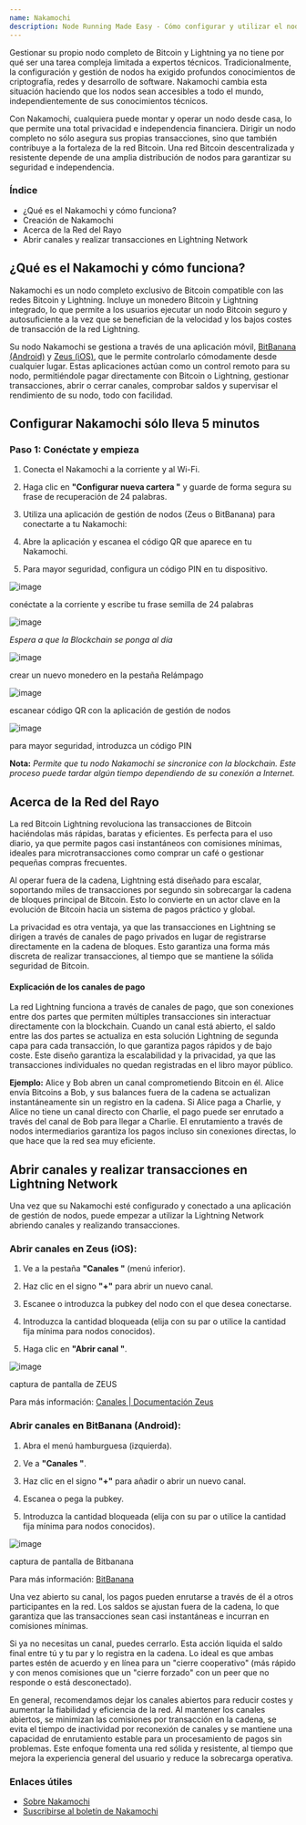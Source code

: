 ```yaml
---
name: Nakamochi
description: Node Running Made Easy - Cómo configurar y utilizar el nodo Nakamochi Bitcoin y Lightning.
---
```

Gestionar su propio nodo completo de Bitcoin y Lightning ya no tiene por qué ser una tarea compleja limitada a expertos técnicos. Tradicionalmente, la configuración y gestión de nodos ha exigido profundos conocimientos de criptografía, redes y desarrollo de software. Nakamochi cambia esta situación haciendo que los nodos sean accesibles a todo el mundo, independientemente de sus conocimientos técnicos.

Con Nakamochi, cualquiera puede montar y operar un nodo desde casa, lo que permite una total privacidad e independencia financiera. Dirigir un nodo completo no sólo asegura sus propias transacciones, sino que también contribuye a la fortaleza de la red Bitcoin. Una red Bitcoin descentralizada y resistente depende de una amplia distribución de nodos para garantizar su seguridad e independencia.

### Índice


- ¿Qué es el Nakamochi y cómo funciona?
- Creación de Nakamochi
- Acerca de la Red del Rayo
- Abrir canales y realizar transacciones en Lightning Network

## ¿Qué es el Nakamochi y cómo funciona?

Nakamochi es un nodo completo exclusivo de Bitcoin compatible con las redes Bitcoin y Lightning. Incluye un monedero Bitcoin y Lightning integrado, lo que permite a los usuarios ejecutar un nodo Bitcoin seguro y autosuficiente a la vez que se benefician de la velocidad y los bajos costes de transacción de la red Lightning.

Su nodo Nakamochi se gestiona a través de una aplicación móvil, [BitBanana (Android)](https://bitbanana.app) y [Zeus (iOS)](https://bitbanana.app), que le permite controlarlo cómodamente desde cualquier lugar. Estas aplicaciones actúan como un control remoto para su nodo, permitiéndole pagar directamente con Bitcoin o Lightning, gestionar transacciones, abrir o cerrar canales, comprobar saldos y supervisar el rendimiento de su nodo, todo con facilidad.

## Configurar Nakamochi sólo lleva 5 minutos

### Paso 1: Conéctate y empieza

1. Conecta el Nakamochi a la corriente y al Wi-Fi.

2. Haga clic en **"Configurar nueva cartera "** y guarde de forma segura su frase de recuperación de 24 palabras.

3. Utiliza una aplicación de gestión de nodos (Zeus o BitBanana) para conectarte a tu Nakamochi:

4. Abre la aplicación y escanea el código QR que aparece en tu Nakamochi.

5. Para mayor seguridad, configura un código PIN en tu dispositivo.

![image](assets/en/01.webp)

conéctate a la corriente y escribe tu frase semilla de 24 palabras

![image](assets/en/02.webp)

_Espera a que la Blockchain se ponga al día_

![image](assets/en/03.webp)

crear un nuevo monedero en la pestaña Relámpago

![image](assets/en/04.webp)

escanear código QR con la aplicación de gestión de nodos

![image](asset/en/05.webp)

para mayor seguridad, introduzca un código PIN

**Nota:** _Permite que tu nodo Nakamochi se sincronice con la blockchain. Este proceso puede tardar algún tiempo dependiendo de su conexión a Internet._

## Acerca de la Red del Rayo

La red Bitcoin Lightning revoluciona las transacciones de Bitcoin haciéndolas más rápidas, baratas y eficientes. Es perfecta para el uso diario, ya que permite pagos casi instantáneos con comisiones mínimas, ideales para microtransacciones como comprar un café o gestionar pequeñas compras frecuentes.

Al operar fuera de la cadena, Lightning está diseñado para escalar, soportando miles de transacciones por segundo sin sobrecargar la cadena de bloques principal de Bitcoin. Esto lo convierte en un actor clave en la evolución de Bitcoin hacia un sistema de pagos práctico y global.

La privacidad es otra ventaja, ya que las transacciones en Lightning se dirigen a través de canales de pago privados en lugar de registrarse directamente en la cadena de bloques. Esto garantiza una forma más discreta de realizar transacciones, al tiempo que se mantiene la sólida seguridad de Bitcoin.

#### Explicación de los canales de pago

La red Lightning funciona a través de canales de pago, que son conexiones entre dos partes que permiten múltiples transacciones sin interactuar directamente con la blockchain. Cuando un canal está abierto, el saldo entre las dos partes se actualiza en esta solución Lightning de segunda capa para cada transacción, lo que garantiza pagos rápidos y de bajo coste. Este diseño garantiza la escalabilidad y la privacidad, ya que las transacciones individuales no quedan registradas en el libro mayor público.

**Ejemplo:** Alice y Bob abren un canal comprometiendo Bitcoin en él. Alice envía Bitcoins a Bob, y sus balances fuera de la cadena se actualizan instantáneamente sin un registro en la cadena. Si Alice paga a Charlie, y Alice no tiene un canal directo con Charlie, el pago puede ser enrutado a través del canal de Bob para llegar a Charlie. El enrutamiento a través de nodos intermediarios garantiza los pagos incluso sin conexiones directas, lo que hace que la red sea muy eficiente.

## Abrir canales y realizar transacciones en Lightning Network

Una vez que su Nakamochi esté configurado y conectado a una aplicación de gestión de nodos, puede empezar a utilizar la Lightning Network abriendo canales y realizando transacciones.

### Abrir canales en Zeus (iOS):

1. Ve a la pestaña **"Canales "** (menú inferior).

2. Haz clic en el signo **"+"** para abrir un nuevo canal.

3. Escanee o introduzca la pubkey del nodo con el que desea conectarse.

4. Introduzca la cantidad bloqueada (elija con su par o utilice la cantidad fija mínima para nodos conocidos).

5. Haga clic en **"Abrir canal "**.

![image](asset/en/06.webp)

captura de pantalla de ZEUS

Para más información: [Canales | Documentación Zeus](https://docs.zeusln.app/)

### Abrir canales en BitBanana (Android):

1. Abra el menú hamburguesa (izquierda).

2. Ve a **"Canales "**.

3. Haz clic en el signo **"+"** para añadir o abrir un nuevo canal.

4. Escanea o pega la pubkey.

5. Introduzca la cantidad bloqueada (elija con su par o utilice la cantidad fija mínima para nodos conocidos).

![image](asset/en/07.webp)

captura de pantalla de Bitbanana

Para más información: [BitBanana](https://bitbanana.com)

Una vez abierto su canal, los pagos pueden enrutarse a través de él a otros participantes en la red. Los saldos se ajustan fuera de la cadena, lo que garantiza que las transacciones sean casi instantáneas e incurran en comisiones mínimas.

Si ya no necesitas un canal, puedes cerrarlo. Esta acción liquida el saldo final entre tú y tu par y lo registra en la cadena. Lo ideal es que ambas partes estén de acuerdo y en línea para un "cierre cooperativo" (más rápido y con menos comisiones que un "cierre forzado" con un peer que no responde o está desconectado).

En general, recomendamos dejar los canales abiertos para reducir costes y aumentar la fiabilidad y eficiencia de la red. Al mantener los canales abiertos, se minimizan las comisiones por transacción en la cadena, se evita el tiempo de inactividad por reconexión de canales y se mantiene una capacidad de enrutamiento estable para un procesamiento de pagos sin problemas. Este enfoque fomenta una red sólida y resistente, al tiempo que mejora la experiencia general del usuario y reduce la sobrecarga operativa.

### Enlaces útiles


- [Sobre Nakamochi](https://nakamochi.io/)
- [Suscribirse al boletín de Nakamochi](https://90c7addc.sibforms.com/serve/MUIFAHG7H5YBPpm-kZ8G6TuS-nmL4uaq85rlpBfI__S79tZ5jheIJfF3kJYudycgs_6_RUdDBkt8Sd7OyNL_JDTTJvOb36ifF6vcQoabBXKp4cbefzh1DYqnok_jItexICcQL13ucd2aS581ngqy7jr0Q1H3HhxV3z2eWKE5-Z-YMasj-MMotQeDvdorMCSi0XgCWDqs8rEMQC7E)